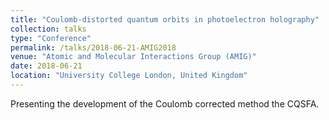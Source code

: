 ```yaml
---
title: "Coulomb-distorted quantum orbits in photoelectron holography"
collection: talks
type: "Conference"
permalink: /talks/2018-06-21-AMIG2018
venue: "Atomic and Molecular Interactions Group (AMIG)"
date: 2018-06-21
location: "University College London, United Kingdom"
---
```


Presenting the development of the Coulomb corrected method the CQSFA.
